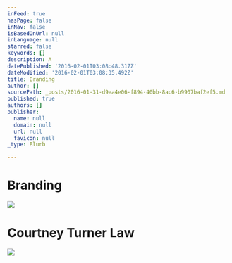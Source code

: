 ```yaml
---
inFeed: true
hasPage: false
inNav: false
isBasedOnUrl: null
inLanguage: null
starred: false
keywords: []
description: A
datePublished: '2016-02-01T03:08:48.317Z'
dateModified: '2016-02-01T03:08:35.492Z'
title: Branding
author: []
sourcePath: _posts/2016-01-31-d9ea4e06-f894-40bb-8ac6-b9907baf2ef5.md
published: true
authors: []
publisher:
  name: null
  domain: null
  url: null
  favicon: null
_type: Blurb

---
```

# Branding
![](https://the-grid-user-content.s3-us-west-2.amazonaws.com/e9d49255-b510-4fb9-ae1d-37a76b446788.png)

# Courtney Turner Law
![](https://the-grid-user-content.s3-us-west-2.amazonaws.com/cdb99ddd-bb82-4242-90a5-9684fdbf22f1.png)